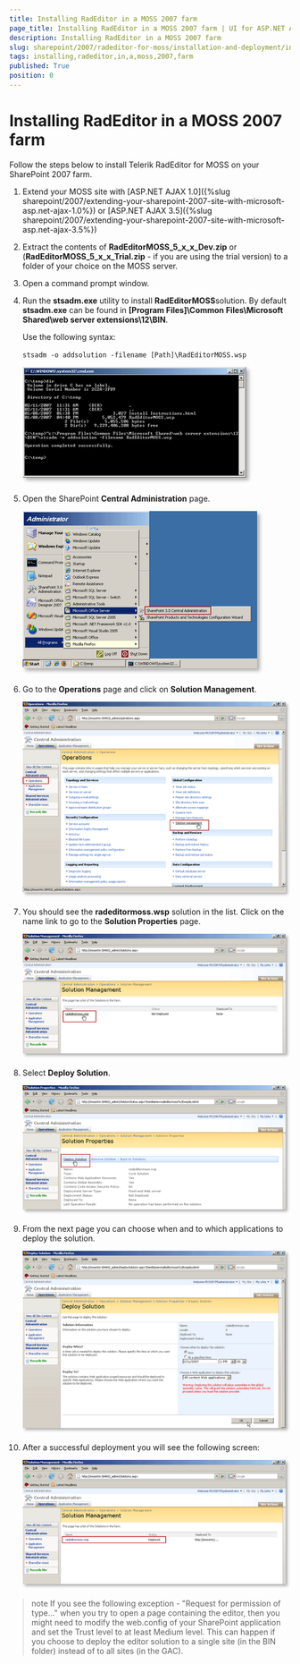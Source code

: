 ```yaml
---
title: Installing RadEditor in a MOSS 2007 farm
page_title: Installing RadEditor in a MOSS 2007 farm | UI for ASP.NET AJAX Documentation
description: Installing RadEditor in a MOSS 2007 farm
slug: sharepoint/2007/radeditor-for-moss/installation-and-deployment/installing-radeditor-in-a-moss-2007-farm
tags: installing,radeditor,in,a,moss,2007,farm
published: True
position: 0
---
```


# Installing RadEditor in a MOSS 2007 farm





Follow the steps below to install Telerik RadEditor for MOSS on your SharePoint 2007 farm.

1. Extend your MOSS site with [ASP.NET AJAX 1.0]({%slug sharepoint/2007/extending-your-sharepoint-2007-site-with-microsoft-asp.net-ajax-1.0%}) or [ASP.NET AJAX 3.5]({%slug sharepoint/2007/extending-your-sharepoint-2007-site-with-microsoft-asp.net-ajax-3.5%})

2. Extract the contents of **RadEditorMOSS_5_x_x_Dev.zip** or (**RadEditorMOSS_5_x_x_Trial.zip** - if you are using the trial version) to a folder of your choice on the MOSS server.

3. Open a command prompt window.

4. Run the **stsadm.exe** utility to install **RadEditorMOSS**solution. By default **stsadm.exe** can be found in **[Program Files]\Common Files\Microsoft Shared\web server extensions\12\BIN**.

	Use the following syntax:
	
	`stsadm -o addsolution -filename [Path]\RadEditorMOSS.wsp`
	
	![](images/1_cmd_thumb.png)

5. Open the SharePoint **Central Administration** page.

	![](images/2_CentrAdmin_1_thumb.png)

6. Go to the **Operations** page and click on **Solution Management**.

	![](images/2_CentrAdmin_2_thumb.png)

7. You should see the **radeditormoss.wsp** solution in the list. Click on the name link to go to the **Solution Properties** page.

	![](images/2_CentrAdmin_3_thumb.png)

8. Select **Deploy Solution**.

	![](images/2_CentrAdmin_4_thumb.png)

9. From the next page you can choose when and to which applications to deploy the solution.

	![](images/2_CentrAdmin_5_thumb.png)



10. After a successful deployment you will see the following screen:

	![](images/2_CentrAdmin_6_thumb.png)

>note  If you see the following exception - "Request for permission of type..." when you try to open a page containing the editor, then you might need to modify the web.config of your SharePoint application and set the Trust level to at least Medium level. This can happen if you choose to deploy the editor solution to a single site (in the BIN folder) instead of to all sites (in the GAC).


